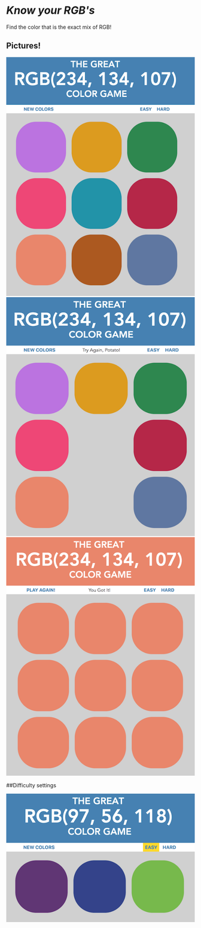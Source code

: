 # _Know your RGB's_

Find the color that is the exact mix of RGB!

## Pictures!

![Game Function Gif](imgs/Start.png)
![Game Function Gif](imgs/In-progress.png)
![Game Function Gif](imgs/Finish.png)

##Difficulty settings

![Game Function Gif](imgs/Easy-mode.png)
